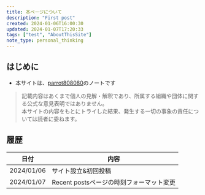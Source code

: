 ```yaml
---
title: 本ページについて
description: "First post"
created: 2024-01-06T16:00:30
updated: 2024-01-07T17:20:33
tags: ["test", "AboutThisSite"]
note_type: personal_thinking
---
```

## はじめに
- 本サイトは、[parrot808080](https://paro-space.pages.dev/about)のノートです

> 記載内容はあくまで個人の見解・解釈であり、所属する組織や団体に関する公式な意見表明ではありません。  
> 本サイトの内容をもとにトライした結果、発生する一切の事象の責任については読者に委ねます。  

## 履歴
|日付|内容|
|---|---|
|2024/01/06|サイト設立&初回投稿|
|2024/01/07|Recent postsページの時刻フォーマット変更|

